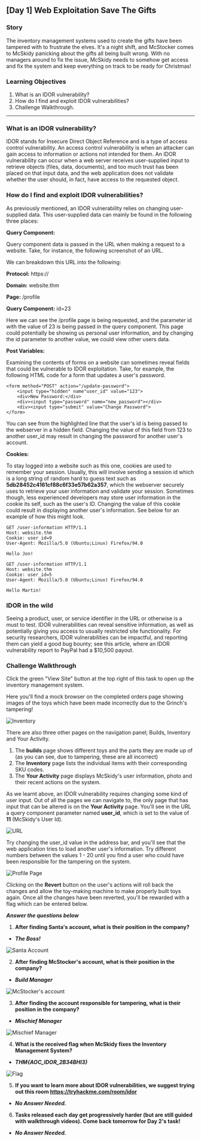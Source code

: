 ## [Day 1] Web Exploitation Save The Gifts 

### Story

The inventory management systems used to create the gifts have been tampered with to frustrate the elves. It's a night shift, and McStocker comes to McSkidy panicking about the gifts all being built wrong. With no managers around to fix the issue, McSkidy needs to somehow get access and fix the system and keep everything on track to be ready for Christmas!

### Learning Objectives

1. What is an IDOR vulnerability?
2. How do I find and exploit IDOR vulnerabilities?
3. Challenge Walkthrough.

---

### What is an IDOR vulnerability?

IDOR stands for Insecure Direct Object Reference and is a type of access control vulnerability. An access control vulnerability is when an attacker can gain access to information or actions not intended for them. An IDOR vulnerability can occur when a web server receives user-supplied input to retrieve objects (files, data, documents), and too much trust has been placed on that input data, and the web application does not validate whether the user should, in fact, have access to the requested object.

### How do I find and exploit IDOR vulnerabilities?

As previously mentioned, an IDOR vulnerability relies on changing user-supplied data. This user-supplied data can mainly be found in the following three places:

**Query Component:**

Query component data is passed in the URL when making a request to a website. Take, for instance, the following screenshot of an URL.

We can breakdown this URL into the following:

**Protocol:** https://

**Domain:** website.thm

**Page:** /profile

**Query Component:** id=23

Here we can see the /profile page is being requested, and the parameter id with the value of 23 is being passed in the query component. This page could potentially be showing us personal user information, and by changing the id parameter to another value, we could view other users data.

**Post Variables:**

Examining the contents of forms on a website can sometimes reveal fields that could be vulnerable to IDOR exploitation. Take, for example, the following HTML code for a form that updates a user's password.

```
<form method="POST" action="/update-password">
    <input type="hidden" name"user_id" value="123">
    <div>New Password:</div>
    <div><input type="password" name="new_password"></div>
    <div><input type="submit" value="Change Password">
</form>

```

You can see from the highlighted line that the user's id is being passed to the webserver in a hidden field. Changing the value of this field from 123 to another user_id may result in changing the password for another user's account.

**Cookies:**

To stay logged into a website such as this one, cookies are used to remember your session. Usually, this will involve sending a session id which is a long string of random hard to guess text such as **5db28452c4161cf88c6f33e57b62a357**, which the webserver securely uses to retrieve your user information and validate your session. Sometimes though, less experienced developers may store user information in the cookie its self, such as the user's ID. Changing the value of this cookie could result in displaying another user's information. See below for an example of how this might look.

```
GET /user-information HTTP/1.1
Host: website.thm
Cookie: user_id=9
User-Agent: Mozilla/5.0 (Ubuntu;Linux) Firefox/94.0

Hello Jon!

```
```
GET /user-information HTTP/1.1
Host: website.thm
Cookie: user_id=5
User-Agent: Mozilla/5.0 (Ubuntu;Linux) Firefox/94.0

Hello Martin!
```

### IDOR in the wild
Seeing a product, user, or service identifier in the URL or otherwise is a must to test. IDOR vulnerabilities can reveal sensitive information, as well as potentially giving you access to usually restricted site functionality. For security researchers, IDOR vulnerabilities can be impactful, and reporting them can yield a good bug bounty; see this article, where an IDOR vulnerability report to PayPal had a $10,500 payout.


### Challenge Walkthrough

Click the green "View Site" button at the top right of this task to open up the inventory management system.

Here you'll find a mock browser on the completed orders page showing images of the toys which have been made incorrectly due to the Grinch's tampering!

![Inventory](https://github.com/vrbait1107/CTF_WRITEUPS/blob/main/TryHackMe/images/Advent-of-cyber-3/Day-1/Picture-1.png "Inventory")

There are also three other pages on the navigation panel; Builds, Inventory and Your Activity.

1. The **builds** page shows different toys and the parts they are made up of (as you can see, due to tampering, these are all incorrect)
2. The **Inventory** page lists the individual items with their corresponding SKU codes.
3. The **Your Activity** page displays McSkidy's user information, photo and their recent actions on the system.

As we learnt above, an IDOR vulnerability requires changing some kind of user input. Out of all the pages we can navigate to, the only page that has input that can be altered is on the **Your Activity** page. You'll see in the URL a query component parameter named **user_id**, which is set to the value of **11** (McSkidy's User Id).

![URL](https://github.com/vrbait1107/CTF_WRITEUPS/blob/main/TryHackMe/images/Advent-of-cyber-3/Day-1/Picture-2.png "URL")

Try changing the user_id value in the address bar, and you'll see that the web application tries to load another user's information. Try different numbers between the values 1 - 20 until you find a user who could have been responsible for the tampering on the system.

![Profile Page](https://github.com/vrbait1107/CTF_WRITEUPS/blob/main/TryHackMe/images/Advent-of-cyber-3/Day-1/Picture-3.png "Profile Page")

Clicking on the **Revert** button on the user's actions will roll back the changes and allow the toy-making machine to make properly built toys again. Once all the changes have been reverted, you'll be rewarded with a flag which can be entered below.


***Answer the questions below***

1. **After finding Santa's account, what is their position in the company?**
- ***The Boss!***

![Santa Account](https://github.com/vrbait1107/CTF_WRITEUPS/blob/main/TryHackMe/images/Advent-of-cyber-3/Day-1/Picture-4.png "Santa Account")

2. **After finding McStocker's account, what is their position in the company?**
- ***Build Manager***

![McStocker's account](https://github.com/vrbait1107/CTF_WRITEUPS/blob/main/TryHackMe/images/Advent-of-cyber-3/Day-1/Picture-5.png "McStocker's account")

3. **After finding the account responsible for tampering, what is their position in the company?**
- ***Mischief Manager***

![Mischief Manager](https://github.com/vrbait1107/CTF_WRITEUPS/blob/main/TryHackMe/images/Advent-of-cyber-3/Day-1/Picture-6.png "Mischief Manager")

4. **What is the received flag when McSkidy fixes the Inventory Management System?**
- ***THM{AOC_IDOR_2B34BHI3}***

![Flag](https://github.com/vrbait1107/CTF_WRITEUPS/blob/main/TryHackMe/images/Advent-of-cyber-3/Day-1/Picture-7.png "Flag")

5. **If you want to learn more about IDOR vulnerabilities, we suggest trying out this room https://tryhackme.com/room/idor**
- ***No Answer Needed.***

6. **Tasks released each day get progressively harder (but are still guided with walkthrough videos). Come back tomorrow for Day 2's task!**
- ***No Answer Needed.***




